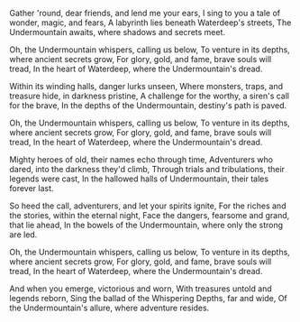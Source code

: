 Gather 'round, dear friends, and lend me your ears,
I sing to you a tale of wonder, magic, and fears,
A labyrinth lies beneath Waterdeep's streets,
The Undermountain awaits, where shadows and secrets meet.

Oh, the Undermountain whispers, calling us below,
To venture in its depths, where ancient secrets grow,
For glory, gold, and fame, brave souls will tread,
In the heart of Waterdeep, where the Undermountain's dread.

Within its winding halls, danger lurks unseen,
Where monsters, traps, and treasure hide, in darkness pristine,
A challenge for the worthy, a siren's call for the brave,
In the depths of the Undermountain, destiny's path is paved.

Oh, the Undermountain whispers, calling us below,
To venture in its depths, where ancient secrets grow,
For glory, gold, and fame, brave souls will tread,
In the heart of Waterdeep, where the Undermountain's dread.

Mighty heroes of old, their names echo through time,
Adventurers who dared, into the darkness they'd climb,
Through trials and tribulations, their legends were cast,
In the hallowed halls of Undermountain, their tales forever last.

So heed the call, adventurers, and let your spirits ignite,
For the riches and the stories, within the eternal night,
Face the dangers, fearsome and grand, that lie ahead,
In the bowels of the Undermountain, where only the strong are led.

Oh, the Undermountain whispers, calling us below,
To venture in its depths, where ancient secrets grow,
For glory, gold, and fame, brave souls will tread,
In the heart of Waterdeep, where the Undermountain's dread.

And when you emerge, victorious and worn,
With treasures untold and legends reborn,
Sing the ballad of the Whispering Depths, far and wide,
Of the Undermountain's allure, where adventure resides.
